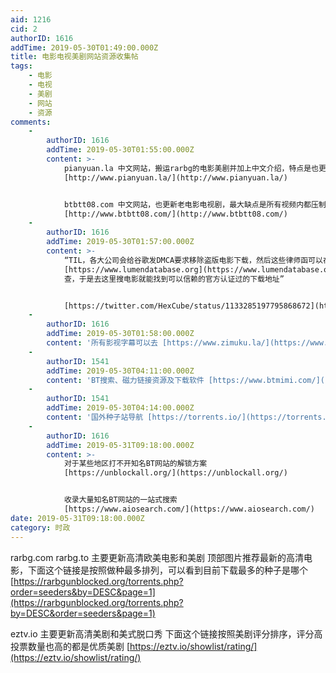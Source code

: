 ```yaml
---
aid: 1216
cid: 2
authorID: 1616
addTime: 2019-05-30T01:49:00.000Z
title: 电影电视美剧网站资源收集帖
tags:
    - 电影
    - 电视
    - 美剧
    - 网站
    - 资源
comments:
    -
        authorID: 1616
        addTime: 2019-05-30T01:55:00.000Z
        content: >-
            pianyuan.la 中文网站，搬运rarbg的电影美剧并加上中文介绍，特点是也更新中国日本等亚洲国家的电影电视剧
            [http://www.pianyuan.la/](http://www.pianyuan.la/)


            btbtt08.com 中文网站，也更新老电影电视剧，最大缺点是所有视频内都压制了广告
            [http://www.btbtt08.com/](http://www.btbtt08.com/)
    -
        authorID: 1616
        addTime: 2019-05-30T01:57:00.000Z
        content: >-
            “TIL，各大公司会给谷歌发DMCA要求移除盗版电影下载，然后这些律师函可以在
            [https://www.lumendatabase.org](https://www.lumendatabase.org)
            查，于是去这里搜电影就能找到可以信赖的官方认证过的下载地址”


            [https://twitter.com/HexCube/status/1133285197795868672](https://twitter.com/HexCube/status/1133285197795868672)
    -
        authorID: 1616
        addTime: 2019-05-30T01:58:00.000Z
        content: '所有影视字幕可以去 [https://www.zimuku.la/](https://www.zimuku.la/) 搜索'
    -
        authorID: 1541
        addTime: 2019-05-30T04:11:00.000Z
        content: 'BT搜索、磁力链接资源及下载软件 [https://www.btmimi.com/](https://www.btmimi.com/)'
    -
        authorID: 1541
        addTime: 2019-05-30T04:14:00.000Z
        content: '国外种子站导航 [https://torrents.io/](https://torrents.io/)'
    -
        authorID: 1616
        addTime: 2019-05-31T09:18:00.000Z
        content: >-
            对于某些地区打不开知名BT网站的解锁方案
            [https://unblockall.org/](https://unblockall.org/)


            收录大量知名BT网站的一站式搜索
            [https://www.aiosearch.com/](https://www.aiosearch.com/)
date: 2019-05-31T09:18:00.000Z
category: 时政
---
```


rarbg.com rarbg.to 主要更新高清欧美电影和美剧 顶部图片推荐最新的高清电影，下面这个链接是按照做种最多排列，可以看到目前下载最多的种子是哪个 [https://rarbgunblocked.org/torrents.php?order=seeders&by=DESC&page=1](https://rarbgunblocked.org/torrents.php?by=DESC&order=seeders&page=1)

eztv.io 主要更新高清美剧和美式脱口秀 下面这个链接按照美剧评分排序，评分高投票数量也高的都是优质美剧 [https://eztv.io/showlist/rating/](https://eztv.io/showlist/rating/)
